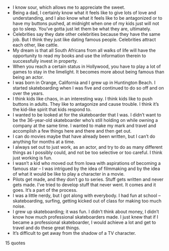  - I know sour, which allows me to appreciate the sweet.
 - Being a dad, I certainly know what it feels like to give lots of love and understanding, and I also know what it feels like to be antagonized or to have my buttons pushed, at midnight when one of my kids just will not go to sleep. You’ve gotta just let them be what they are, ultimately.
 - Celebrities say they date other celebrities because they have the same job. But I think they just like dating famous people. Celebrities attract each other, like cattle.
 - My dream is that all South Africans from all walks of life will have the opportunity to read my books and use the information therein to successfully invest in property.
 - When you reach a certain status in Hollywood, you have to play a lot of games to stay in the limelight. It becomes more about being famous than being an actor.
 - I was born in Orange, California and I grew up in Huntington Beach. I started skateboarding when I was five and continued to do so off and on over the years.
 - I think kids like chaos, in an interesting way. I think kids like to push buttons in adults. They like to antagonize and cause trouble. I think it’s the kid-like spirit that kids respond to.
 - I wanted to be looked at for the skateboarder that I was. I didn’t want to be the 36-year-old skateboarder who’s still holding on while owning a company at the same time. I wanted to make my mark and travel and accomplish a few things here and there and then get out.
 - I can do movies maybe that have already been written, but I can’t do anything for months at a time.
 - I always set out to just work, as an actor, and try to do as many different things as I possibly could, and not be too selective or too careful. I think just working is fun.
 - I wasn’t a kid who moved out from Iowa with aspirations of becoming a famous star – I was intrigued by the idea of filmmaking and by the idea of what it would be like to play a character in a movie.
 - Pilots get made, and they don’t go to series. Stuff gets written and never gets made. I’ve tried to develop stuff that never went. It comes and it goes. It’s a part of the process.
 - I was a little nerdy, but I got along with everybody. I had fun at school – skateboarding, surfing, getting kicked out of class for making too much noise.
 - I grew up skateboarding; it was fun. I didn’t think about money, I didn’t know how much professional skateboarders made. I just knew that if I became a professional skateboarder, I would achieve a lot and get to travel and do these great things.
 - It’s difficult to get away from the shadow of a TV character.

15 quotes